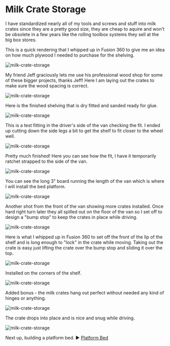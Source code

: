 # Milk Crate Storage

I have standardized nearly all of my tools and screws and stuff into milk crates since they are a pretty good size, they are cheap to aquire and won't be obsolete in a few years like the rolling toolbox systems they sell at the big box stores.


This is a quick rendering that I whipped up in Fusion 360 to give me an idea on how much plywood I needed to purchase for the shelving.

![milk-crate-storage](assets/milk-crate-storage-01.JPG)

My friend Jeff graciously lets me use his professional wood shop for some of these bigger projects, thanks Jeff! Here I am laying out the crates to make sure the wood spacing is correct.

![milk-crate-storage](assets/milk-crate-storage-02.JPG)

Here is the finished shelving that is dry fitted and sanded ready for glue.

![milk-crate-storage](assets/milk-crate-storage-03.JPG)

This is a test fitting in the driver's side of the van checking the fit. I ended up cutting down the side legs a bit to get the shelf to fit closer to the wheel well.

![milk-crate-storage](assets/milk-crate-storage-04.JPG)

Pretty much finished! Here you can see how the fit, I have it temporarily ratchet strapped to the side of the van.

![milk-crate-storage](assets/milk-crate-storage-05.JPG)

You can see the long 3" board running the length of the van which is where I will install the bed platform.

![milk-crate-storage](assets/milk-crate-storage-06.JPG)

Another shot from the front of the van showing more crates installed. Once hard right turn later they all spilled out on the floor of the van so I set off to design a "bump stop" to keep the crates in place while driving.

![milk-crate-storage](assets/milk-crate-storage-07.JPG)

Here is what I whipped up in Fusion 360 to set off the front of the lip of the shelf and is long enough to "lock" in the crate while moving. Taking out the crate is easy just lifting the crate over the bump stop and sliding it over the top.

![milk-crate-storage](assets/milk-crate-storage-08.JPG)

Installed on the corners of the shelf.

![milk-crate-storage](assets/milk-crate-storage-09.JPG)

Added bonus - the milk crates hang out perfect without needed any kind of hinges or anything.

![milk-crate-storage](assets/milk-crate-storage-10.JPG)

The crate drops into place and is nice and snug while driving.

![milk-crate-storage](assets/milk-crate-storage-11.JPG)

Next up, building a platform bed. :arrow_forward: [Platform Bed](platform-bed.md)